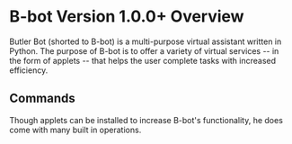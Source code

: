 # B-bot Version 1.0.0+ Overview

Butler Bot (shorted to B-bot) is a multi-purpose virtual assistant written in Python. 
The purpose of B-bot is to offer a variety of virtual services -- in the form of applets --
that helps the user complete tasks with increased efficiency. 

## Commands
Though applets can be installed to increase B-bot's functionality, he does come with many
built in operations. 

